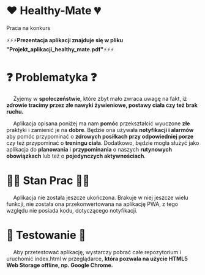 # :heart: Healthy-Mate :broken_heart:
Praca na konkurs

:zap::zap::zap:<b>Prezentacja aplikacji znajduje się w pliku "Projekt_aplikacji_healthy_mate.pdf"</b>:zap::zap::zap:

# :question: Problematyka :question:
&emsp; Żyjemy w <b>społeczeństwie</b>, które zbyt mało zwraca uwagę na fakt, iż <b>zdrowie tracimy przez złe nawyki żywieniowe, postawy ciała czy też brak ruchu.</b>

&emsp; Aplikacja opisana poniżej ma nam <b>pomóc</b> przekształcić wyuczone <b>złe</b> praktyki i zamienić je na <b>dobre</b>. Będzie ona używała <b>notyfikacji i alarmów</b> aby pomóc przypominać o <b>zdrowych posiłkach przy odpowiedniej porze</b> czy też przypominać o <b>treningu ciała</b>. Dodatkowo, będzie mogła służyć jako aplikacja do <b>planowania</b> i <b>przypominania</b> o naszych <b>rutynowych obowiązkach</b> lub też o <b>pojedynczych aktywnościach</b>.

# :beer::hear_no_evil: Stan Prac :turtle::beer:
&emsp; Aplikacja nie została jeszcze ukończona. Brakuje w niej jeszcze wielu funkcji, nie została ona przekonwertowana na aplikację PWA, z tego względu nie posiada kodu, dotyczącego notyfikacji.

# :tropical_fish: Testowanie :leopard:
&emsp; Aby przetestować aplikację, wystarczy pobrać całe repozytorium i uruchomić index.html w przeglądarce, <b>która pozwala na użycie HTML5 Web Storage offline, np. Google Chrome.</b>
